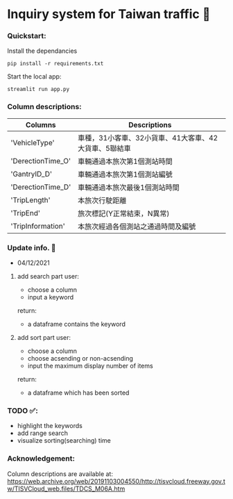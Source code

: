 # Inquiry system for Taiwan traffic 🚦

### Quickstart:

Install the dependancies
```
pip install -r requirements.txt
```

Start the local app:
```
streamlit run app.py
```

### Column descriptions:
|  Columns |  Descriptions |
|---|---|
| 'VehicleType' |  車種，31小客車、32小貨車、41大客車、42大貨車、5聯結車 |
| 'DerectionTime_O' |  車輛通過本旅次第1個測站時間 |
| 'GantryID_D' | 車輛通過本旅次第1個測站編號 |
| 'DerectionTime_D' |  車輛通過本旅次最後1個測站時間 |
| 'TripLength' | 本旅次行駛距離  |
| 'TripEnd' | 旅次標記(Y正常結束，N異常)  |
| 'TripInformation' |  本旅次經過各個測站之通過時間及編號 |


### Update info. 📓 

- 04/12/2021
1. add search part
    user: 
    - choose a column
    - input a keyword

    return:
    - a dataframe contains the keyword

2. add sort part
    user:
    - choose a column
    - choose acsending or non-acsending
    - input the maximum display number of items

    return:
    - a dataframe which has been sorted


### TODO ✅:
- highlight the keywords
- add range search
- visualize sorting(searching) time


### Acknowledgement: 
Column descriptions are available at:
https://web.archive.org/web/20191103004550/http://tisvcloud.freeway.gov.tw/TISVCloud_web.files/TDCS_M06A.htm
